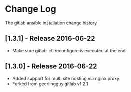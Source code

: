 # Change Log
The gitlab ansible installation change history

## [1.3.1] - Release 2016-06-22

* Make sure gitlab-ctl reconfigure is executed at the end

## [1.3.0] - Release 2016-06-22

* Added support for multi site hosting via nginx proxy
* Forked from geerlingguy.gitlab v1.2.1
